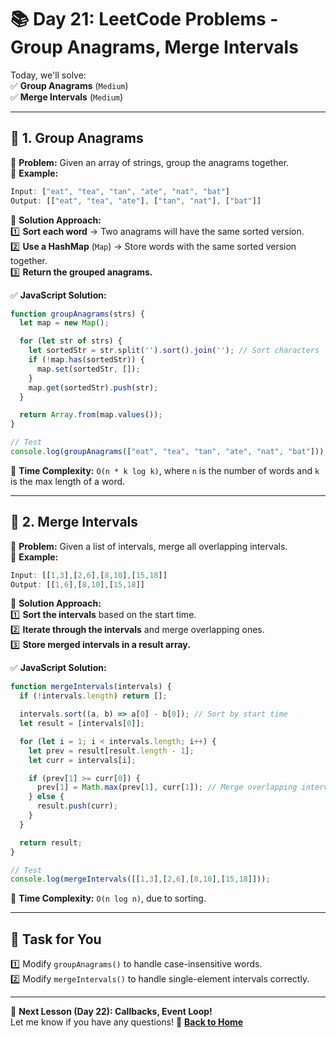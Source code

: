 # **📚 Day 21: LeetCode Problems - Group Anagrams, Merge Intervals**  

Today, we'll solve:  
✅ **Group Anagrams** (`Medium`)  
✅ **Merge Intervals** (`Medium`)  

---

## **🔹 1. Group Anagrams**  
📌 **Problem:** Given an array of strings, group the anagrams together.  
📌 **Example:**  
```js
Input: ["eat", "tea", "tan", "ate", "nat", "bat"]
Output: [["eat", "tea", "ate"], ["tan", "nat"], ["bat"]]
```
📌 **Solution Approach:**  
1️⃣ **Sort each word** → Two anagrams will have the same sorted version.  
2️⃣ **Use a HashMap** (`Map`) → Store words with the same sorted version together.  
3️⃣ **Return the grouped anagrams.**  

✅ **JavaScript Solution:**  
```js
function groupAnagrams(strs) {
  let map = new Map();

  for (let str of strs) {
    let sortedStr = str.split('').sort().join(''); // Sort characters
    if (!map.has(sortedStr)) {
      map.set(sortedStr, []);
    }
    map.get(sortedStr).push(str);
  }

  return Array.from(map.values());
}

// Test
console.log(groupAnagrams(["eat", "tea", "tan", "ate", "nat", "bat"]));
```
🔹 **Time Complexity:** `O(n * k log k)`, where `n` is the number of words and `k` is the max length of a word.  

---

## **🔹 2. Merge Intervals**  
📌 **Problem:** Given a list of intervals, merge all overlapping intervals.  
📌 **Example:**  
```js
Input: [[1,3],[2,6],[8,10],[15,18]]
Output: [[1,6],[8,10],[15,18]]
```
📌 **Solution Approach:**  
1️⃣ **Sort the intervals** based on the start time.  
2️⃣ **Iterate through the intervals** and merge overlapping ones.  
3️⃣ **Store merged intervals in a result array.**  

✅ **JavaScript Solution:**  
```js
function mergeIntervals(intervals) {
  if (!intervals.length) return [];

  intervals.sort((a, b) => a[0] - b[0]); // Sort by start time
  let result = [intervals[0]];

  for (let i = 1; i < intervals.length; i++) {
    let prev = result[result.length - 1];
    let curr = intervals[i];

    if (prev[1] >= curr[0]) {
      prev[1] = Math.max(prev[1], curr[1]); // Merge overlapping intervals
    } else {
      result.push(curr);
    }
  }

  return result;
}

// Test
console.log(mergeIntervals([[1,3],[2,6],[8,10],[15,18]]));
```
🔹 **Time Complexity:** `O(n log n)`, due to sorting.  

---

## **📝 Task for You**  
1️⃣ Modify `groupAnagrams()` to handle case-insensitive words.  
2️⃣ Modify `mergeIntervals()` to handle single-element intervals correctly.  

---

🎯 **Next Lesson (Day 22): Callbacks, Event Loop!**  
Let me know if you have any questions! 🚀
[**Back to Home**](../../../)